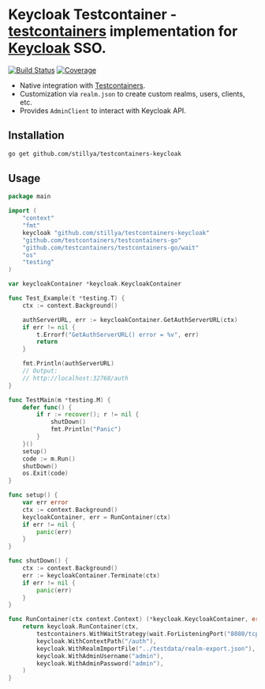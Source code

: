 # Keycloak Testcontainer - [testcontainers](https://www.testcontainers.org/) implementation for [Keycloak](https://www.keycloak.org/) SSO.

[![Build Status](https://github.com/stillya/testcontainers-keycloak/actions/workflows/go.yml/badge.svg)](https://github.com/stillya/testcontainers-keycloak/actions/workflows/go.yml)
[![Coverage](https://coveralls.io/repos/github/stillya/testcontainers-keycloak/badge.svg?branch=master)](https://coveralls.io/github/stillya/testcontainers-keycloak?branch=master)

* Native integration with [Testcontainers](https://www.testcontainers.org/).
* Customization via `realm.json` to create custom realms, users, clients, etc.
* Provides `AdminClient` to interact with Keycloak API.

## Installation

```bash
go get github.com/stillya/testcontainers-keycloak
```

## Usage

```go
package main

import (
	"context"
	"fmt"
	keycloak "github.com/stillya/testcontainers-keycloak"
	"github.com/testcontainers/testcontainers-go"
	"github.com/testcontainers/testcontainers-go/wait"
	"os"
	"testing"
)

var keycloakContainer *keycloak.KeycloakContainer

func Test_Example(t *testing.T) {
	ctx := context.Background()

	authServerURL, err := keycloakContainer.GetAuthServerURL(ctx)
	if err != nil {
		t.Errorf("GetAuthServerURL() error = %v", err)
		return
	}

	fmt.Println(authServerURL)
	// Output:
	// http://localhost:32768/auth
}

func TestMain(m *testing.M) {
	defer func() {
		if r := recover(); r != nil {
			shutDown()
			fmt.Println("Panic")
		}
	}()
	setup()
	code := m.Run()
	shutDown()
	os.Exit(code)
}

func setup() {
	var err error
	ctx := context.Background()
	keycloakContainer, err = RunContainer(ctx)
	if err != nil {
		panic(err)
	}
}

func shutDown() {
	ctx := context.Background()
	err := keycloakContainer.Terminate(ctx)
	if err != nil {
		panic(err)
	}
}

func RunContainer(ctx context.Context) (*keycloak.KeycloakContainer, error) {
	return keycloak.RunContainer(ctx,
		testcontainers.WithWaitStrategy(wait.ForListeningPort("8080/tcp")),
		keycloak.WithContextPath("/auth"),
		keycloak.WithRealmImportFile("../testdata/realm-export.json"),
		keycloak.WithAdminUsername("admin"),
		keycloak.WithAdminPassword("admin"),
	)
}
```

